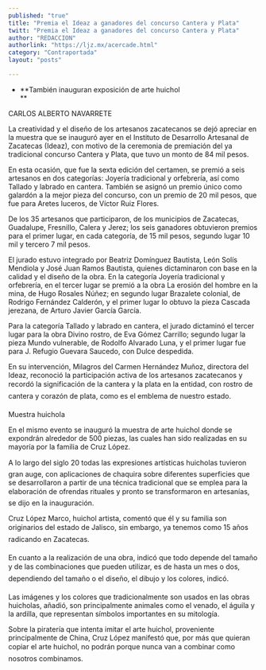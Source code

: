 ```yaml
---
published: "true"
title: "Premia el Ideaz a ganadores del concurso Cantera y Plata"
twitt: "Premia el Ideaz a ganadores del concurso Cantera y Plata"
author: "REDACCION"
authorlink: "https://ljz.mx/acercade.html"
category: "Contraportada"
layout: "posts"

---
```


*   **También inauguran exposición de arte huichol  
    **


  CARLOS ALBERTO NAVARRETE



  La creatividad y el diseño de los artesanos zacatecanos se dejó apreciar en la muestra que se inauguró ayer en el Instituto de Desarrollo Artesanal de Zacatecas (Ideaz), con motivo de la ceremonia de premiación del ya tradicional concurso Cantera y Plata, que tuvo un monto de 84 mil pesos.



  En esta ocasión, que fue la sexta edición del certamen, se premió a seis artesanos en dos categorías: Joyería tradicional y orfebrería, así como Tallado y labrado en cantera. También se asignó un premio único como galardón a la mejor pieza del concurso, con un premio de 20 mil pesos, que fue para Aretes luceros, de Víctor Ruiz Flores.



  De los 35 artesanos que participaron, de los municipios de Zacatecas, Guadalupe, Fresnillo, Calera y Jerez; los seis ganadores obtuvieron premios para el primer lugar, en cada categoría, de 15 mil pesos, segundo lugar 10 mil y tercero 7 mil pesos.



  El jurado estuvo integrado por Beatriz Domínguez Bautista, León Solís Mendiola y José Juan Ramos Bautista, quienes dictaminaron con base en la calidad y el diseño de la obra. En la categoría Joyería tradicional y orfebrería, en el tercer lugar se premió a la obra La erosión del hombre en la mina, de Hugo Rosales Núñez; en segundo lugar Brazalete colonial, de Rodrigo Fernández Calderón, y el primer lugar lo obtuvo la pieza Cascada jerezana, de Arturo Javier García García.



  Para la categoría Tallado y labrado en cantera, el jurado dictaminó el tercer lugar para la obra Divino rostro, de Eva Gómez Carrillo; segundo lugar la pieza Mundo vulnerable, de Rodolfo Alvarado Luna, y el primer lugar fue para J. Refugio Guevara Saucedo, con Dulce despedida.



  En su intervención, Milagros del Carmen Hernández Muñoz, directora del Ideaz, reconoció la participación activa de los artesanos zacatecanos y recordó la significación de la cantera y la plata en la entidad, con rostro de cantera y corazón de plata, como es el emblema de nuestro estado.



  Muestra huichola



  En el mismo evento se inauguró la muestra de arte huichol donde se expondrán alrededor de 500 piezas, las cuales han sido realizadas en su mayoría por la familia de Cruz López.



  A lo largo del siglo 20 todas las expresiones artísticas huicholas tuvieron gran auge, con aplicaciones de chaquira sobre diferentes superficies que se desarrollaron a partir de una técnica tradicional que se emplea para la elaboración de ofrendas rituales y pronto se transformaron en artesanías, se dijo en la inauguración.



  Cruz López Marco, huichol artista, comentó que él y su familia son originarios del estado de Jalisco, sin embargo, ya tenemos como 15 años radicando en Zacatecas.



  En cuanto a la realización de una obra, indicó que todo depende del tamaño y de las combinaciones que pueden utilizar, es de hasta un mes o dos, dependiendo del tamaño o el diseño, el dibujo y los colores, indicó.



  Las imágenes y los colores que tradicionalmente son usados en las obras huicholas, añadió, son principalmente animales como el venado, el águila y la ardilla, que representan símbolos importantes en su mitología.



  Sobre la piratería que intenta imitar el arte huichol, proveniente principalmente de China, Cruz López manifestó que, por más que quieran copiar el arte huichol, no podrán porque nunca van a combinar como nosotros combinamos.

